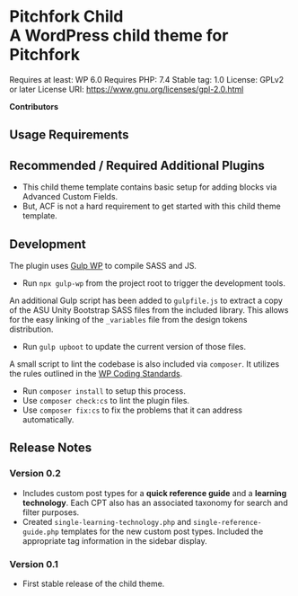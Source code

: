 # Pitchfork Child <br/> A WordPress child theme for Pitchfork

Requires at least: WP 6.0
Requires PHP: 7.4
Stable tag: 1.0
License: GPLv2 or later
License URI: https://www.gnu.org/licenses/gpl-2.0.html

**Contributors**

## Usage Requirements

## Recommended / Required Additional Plugins

- This child theme template contains basic setup for adding blocks via Advanced Custom Fields.
- But, ACF is not a hard requirement to get started with this child theme template.

## Development

The plugin uses [Gulp WP](https://github.com/cr0ybot/gulp-wp) to compile SASS and JS.

- Run `npx gulp-wp` from the project root to trigger the development tools.

An additional Gulp script has been added to `gulpfile.js` to extract a copy of the ASU Unity Bootstrap SASS files from the included library. This allows for the easy linking of the `_variables` file from the design tokens distribution.

- Run `gulp upboot` to update the current version of those files.

A small script to lint the codebase is also included via `composer`. It utilizes the rules outlined in the [WP Coding Standards](https://github.com/WordPress/WordPress-Coding-Standards).

- Run `composer install` to setup this process.
- Use `composer check:cs` to lint the plugin files.
- Use `composer fix:cs` to fix the problems that it can address automatically.

## Release Notes

### Version 0.2

- Includes custom post types for a **quick reference guide** and a **learning technology**. Each CPT also has an associated taxonomy for search and filter purposes.
- Created `single-learning-technology.php` and `single-reference-guide.php` templates for the new custom post types. Included the appropriate tag information in the sidebar display.

### Version 0.1

- First stable release of the child theme.
